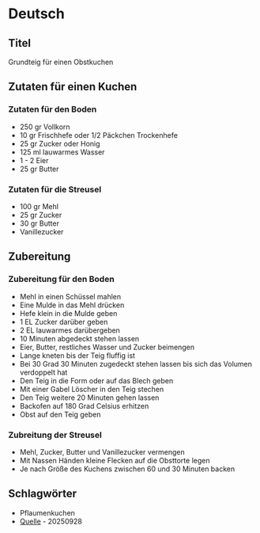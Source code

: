 # Deutsch

## Titel

Grundteig für einen Obstkuchen

## Zutaten für einen Kuchen

### Zutaten für den Boden

* 250 gr Vollkorn
* 10 gr Frischhefe oder 1/2 Päckchen Trockenhefe
* 25 gr Zucker oder Honig
* 125 ml lauwarmes Wasser
* 1 - 2 Eier
* 25 gr Butter

### Zutaten für die Streusel

* 100 gr Mehl
* 25 gr Zucker
* 30 gr Butter
* Vanillezucker

## Zubereitung

### Zubereitung für den Boden

* Mehl in einen Schüssel mahlen
* Eine Mulde in das Mehl drücken
* Hefe klein in die Mulde geben
* 1 EL Zucker darüber geben
* 2 EL lauwarmes darübergeben
* 10 Minuten abgedeckt stehen lassen
* Eier, Butter, restliches Wasser und Zucker beimengen
* Lange kneten bis der Teig fluffig ist
* Bei 30 Grad 30 Minuten zugedeckt stehen lassen bis sich das Volumen verdoppelt hat
* Den Teig in die Form oder auf das Blech geben
* Mit einer Gabel Löscher in den Teig stechen
* Den Teig weitere 20 Minuten gehen lassen
* Backofen auf 180 Grad Celsius erhitzen
* Obst auf den Teig geben

### Zubreitung der Streusel

* Mehl, Zucker, Butter und Vanillezucker vermengen
* Mit Nassen Händen kleine Flecken auf die Obsttorte legen
* Je nach Größe des Kuchens zwischen 60 und 30 Minuten backen

## Schlagwörter

* Pflaumenkuchen
* [Quelle](https://www.kochtrotz.de/rezepte/grundrezept-vollkorn-dinkel-hefeteig-fur-obstkuchen/) - 20250928

